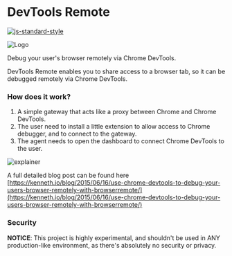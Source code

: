 DevTools Remote
================
[![js-standard-style](https://img.shields.io/badge/code%20style-standard-brightgreen.svg?style=flat)](https://github.com/feross/standard)

![Logo](https://github.com/auchenberg/browser-remote/raw/master/readme/logo.png)

Debug your user's browser remotely via Chrome DevTools.

DevTools Remote enables you to share access to a browser tab,
so it can be debugged remotely via Chrome DevTools.

### How does it work?

1. A simple gateway that acts like a proxy between Chrome and Chrome DevTools.
2. The user need to install a little extension to allow access to Chrome debugger, and to connect to the gateway.
3. The agent needs to open the dashboard to connect Chrome DevTools to the user.

![explainer](https://github.com/auchenberg/browser-remote/raw/master/readme/flow.png)

A full detailed blog post can be found here [https://kenneth.io/blog/2015/06/16/use-chrome-devtools-to-debug-your-users-browser-remotely-with-browserremote/](https://kenneth.io/blog/2015/06/16/use-chrome-devtools-to-debug-your-users-browser-remotely-with-browserremote/)

### Security

**NOTICE**: This project is highly experimental, and shouldn't be used in ANY production-like environment, as there's absolutely no security or privacy.
